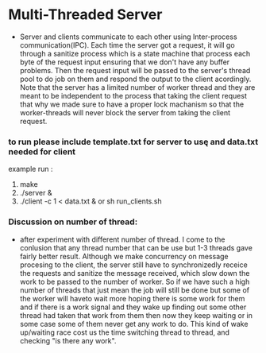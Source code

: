 # Multi-Threaded Server 
+ Server and clients communicate to each other using Inter-process communication(IPC). Each time the server got a request, it will go through a sanitize process which is a state machine that process each byte of the request input ensuring that we don't have any buffer problems. Then the request input will be passed to the server's thread pool to do job on them and respond the output to the client acordingly. Note that the server has a limited number of worker thread and they are meant to be independent to the process that taking the client request that why we made sure to have a proper lock machanism so  that the worker-threads will never block the server from taking the client request.  


### to run please include template.txt for server to usę and data.txt needed for client 
example run :
1. make 
2. ./server & 
3. ./client -c 1 < data.txt & or sh run_clients.sh


### Discussion on number of thread: 
+ after experiment with different number of thread. I come to the conlusion that any thread number that can be use but 1-3 threads gave fairly better result. Although we make concurrency on message procesing to the client, the server still have to synchronizedly receice the requests and sanitize the message received, which slow down the work to be passed to the number of worker. So if we have such a high number of threads that just mean the job will still be done but some of the worker will haveto wait more hoping there is some work for them and if there is a work signal and they wake up finding out some other thread had taken that work from them then now they keep waiting or in some case some of them never get any work to do. This kind of wake up/waiting race cost us the time switching thread to thread, and checking "is there any work". 
